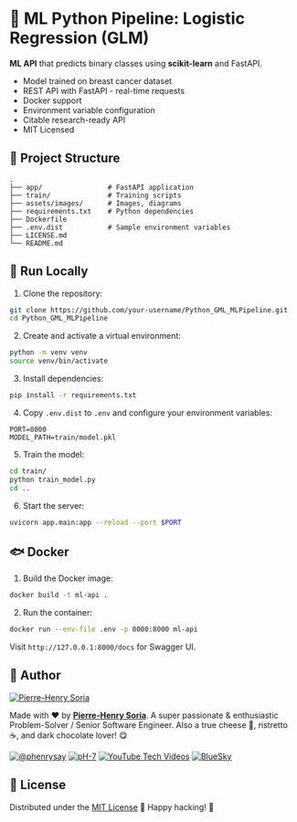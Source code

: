 # 🚀 ML Python Pipeline: Logistic Regression (GLM)

**ML API** that predicts binary classes using **scikit-learn** and FastAPI.

- Model trained on breast cancer dataset
- REST API with FastAPI - real-time requests
- Docker support
- Environment variable configuration
- Citable research-ready API
- MIT Licensed

## 📂 Project Structure

```plaintext
.
├── app/                # FastAPI application
├── train/              # Training scripts
├── assets/images/      # Images, diagrams
├── requirements.txt    # Python dependencies
├── Dockerfile
├── .env.dist           # Sample environment variables
├── LICENSE.md
└── README.md
```

## 🔋 Run Locally

1. Clone the repository:
```bash
git clone https://github.com/your-username/Python_GML_MLPipeline.git
cd Python_GML_MLPipeline
```

2. Create and activate a virtual environment:
```bash
python -m venv venv
source venv/bin/activate
```

3. Install dependencies:
```bash
pip install -r requirements.txt
```

4. Copy `.env.dist` to `.env` and configure your environment variables:
```env
PORT=8000
MODEL_PATH=train/model.pkl
```

5. Train the model:
```bash
cd train/
python train_model.py
cd ..
```

6. Start the server:
```bash
uvicorn app.main:app --reload --port $PORT
```

## 🐟 Docker

1. Build the Docker image:
```bash
docker build -t ml-api .
```

2. Run the container:
```bash
docker run --env-file .env -p 8000:8000 ml-api
```

Visit `http://127.0.0.1:8000/docs` for Swagger UI.


## 👋 Author

[![Pierre-Henry Soria](https://avatars0.githubusercontent.com/u/1325411?s=200)](https://ph7.me "Pierre-Henry Soria, Software Developer")

Made with ❤️ by **[Pierre-Henry Soria](https://pierrehenry.be)**. A super passionate & enthusiastic Problem-Solver / Senior Software Engineer. Also a true cheese 🧀, ristretto ☕️, and dark chocolate lover! 😋

[![@phenrysay](https://img.shields.io/badge/x-000000?style=for-the-badge&logo=x)](https://x.com/phenrysay "Follow Me on X")  [![pH-7](https://img.shields.io/badge/GitHub-100000?style=for-the-badge&logo=github&logoColor=white)](https://github.com/pH-7 "My GitHub")  [![YouTube Tech Videos](https://img.shields.io/badge/YouTube-FF0000?style=for-the-badge&logo=youtube&logoColor=white)](https://www.youtube.com/@pH7Programming/videos "My YouTube Tech Engineering Channel")  [![BlueSky](https://img.shields.io/badge/BlueSky-00A8E8?style=for-the-badge&logo=bluesky&logoColor=white)](https://bsky.app/profile/ph7.me "Follow Me on BlueSky")

## 📄 License

Distributed under the [MIT License](LICENSE.md) 🎉 Happy hacking! 🤠
